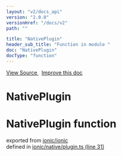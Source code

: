 ```yaml
---
layout: "v2/docs_api"
version: "2.0.0"
versionHref: "/docs/v2"
path: ""

title: "NativePlugin"
header_sub_title: "Function in module "
doc: "NativePlugin"
docType: "function"
---
```



<div class="improve-docs">
  <a href='http://github.com/driftyco/ionic/tree/master/#L'>
    View Source
  </a>
  &nbsp;
  <a href='http://github.com/driftyco/ionic/edit/master/#L'>
    Improve this doc
  </a>
</div>




<h1 class="api-title">

  NativePlugin



</h1>








<h1 class="class export">NativePlugin <span class="type">function</span></h1>
<p class="module">exported from <a href='undefined'>ionic/ionic</a><br/>
defined in <a href="https://github.com/driftyco/ionic2/tree/master/ionic/native/plugin.ts#L31-L40">ionic/native/plugin.ts (line 31)</a>
</p>
<p></p>

